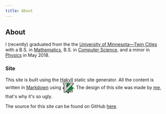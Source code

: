 ```yaml
---
title: About
---
```


About
-----

I (recently) graduated from the the [University of Minnesota&mdash;Twin Cities](http://twin-cities.umn.edu/)
with a B.S. in [Mathematics](http://math.umn.edu/),
B.S. in [Computer Science](http://www.cs.umn.edu/),
and a minor in [Physics](http://www.physics.umn.edu/) in May 2018.

### Site

This site is built using the [Hakyll](http://jaspervdj.be/hakyll/) static site
generator.  All the content is written in [Markdown](http://daringfireball.net/projects/markdown/) using
<a href="http://www.vim.org/"><img class="dark-shadow" style='vertical-align:middle;' alt="Vim" title="Vim" src="/img/vim.svg" height="35"></a>.
The design of this site was made by [me](. "recursion, we meet again"), that's why it's so ugly.

The source for this site can be found on GitHub [here](http://github.com/rp/rp.github.io/tree/dev/).
